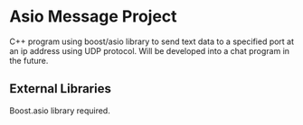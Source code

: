 # Asio Message Project

C++ program using boost/asio library to send text data to a specified port at an ip address using UDP protocol. Will be developed into a chat program in the future.

## External Libraries

Boost.asio library required.
